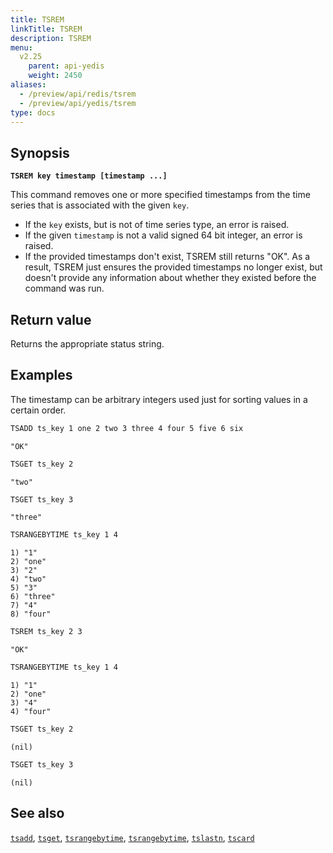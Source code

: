 ```yaml
---
title: TSREM
linkTitle: TSREM
description: TSREM
menu:
  v2.25
    parent: api-yedis
    weight: 2450
aliases:
  - /preview/api/redis/tsrem
  - /preview/api/yedis/tsrem
type: docs
---
```


## Synopsis

**`TSREM key timestamp [timestamp ...]`**

This command removes one or more specified timestamps from the time series that is associated with the given `key`.

- If the `key` exists, but is not of time series type, an error is raised.
- If the given `timestamp` is not a valid signed 64 bit integer, an error is raised.
- If the provided timestamps don't exist, TSREM still returns "OK". As a result, TSREM just ensures the provided timestamps no longer exist, but doesn't provide any information about whether they existed before the command was run.

## Return value

Returns the appropriate status string.

## Examples

The timestamp can be arbitrary integers used just for sorting values in a certain order.

```sh
TSADD ts_key 1 one 2 two 3 three 4 four 5 five 6 six
```

```
"OK"
```

```sh
TSGET ts_key 2
```

```
"two"
```

```sh
TSGET ts_key 3
```

```
"three"
```

```sh
TSRANGEBYTIME ts_key 1 4
```

```
1) "1"
2) "one"
3) "2"
4) "two"
5) "3"
6) "three"
7) "4"
8) "four"
```

```sh
TSREM ts_key 2 3
```

```
"OK"
```

```sh
TSRANGEBYTIME ts_key 1 4
```

```
1) "1"
2) "one"
3) "4"
4) "four"
```

```sh
TSGET ts_key 2
```

```
(nil)
```

```sh
TSGET ts_key 3
```

```
(nil)
```

## See also

[`tsadd`](../tsadd/), [`tsget`](../tsget/), [`tsrangebytime`](../tsrangebytime/),
[`tsrangebytime`](../tsrangebytime/), [`tslastn`](../tslastn/), [`tscard`](../tscard/)
